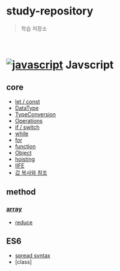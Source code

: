 # study-repository

> 학습 저장소

<br/>

# [![javascript](https://skillicons.dev/icons?i=js)](https://skillicons.dev) Javscript 

## core
 - [let / const](https://github.com/minomad/study-repository/blob/main/JavaScript/core/1_Variables.md)
 - [DataType](https://github.com/minomad/study-repository/blob/main/JavaScript/core/2_DataTypes.md)
 - [TypeConversion](https://github.com/minomad/study-repository/blob/main/JavaScript/core/3_TypeConversion.md)
 - [Operations](https://github.com/minomad/study-repository/blob/main/JavaScript/core/4_Operations.md)
 - [if / switch](https://github.com/minomad/study-repository/blob/main/JavaScript/core/5_Condition.md)
 - [while](https://github.com/minomad/study-repository/blob/main/JavaScript/core/6_while.md)
 - [for](https://github.com/minomad/study-repository/blob/main/JavaScript/core/7_for.md)
 - [function](https://github.com/minomad/study-repository/blob/main/JavaScript/core/8_functions.md)
 - [Object](https://github.com/minomad/study-repository/blob/main/JavaScript/core/9_Object.md)
 - [hoisting](https://github.com/minomad/study-repository/blob/main/JavaScript/core/10_Hoisting.md)
 - [IIFE](https://github.com/minomad/study-repository/blob/main/JavaScript/core/IIFE.md)
 - [값 복사와 참조](https://github.com/minomad/study-repository/blob/main/JavaScript/core/복사,참조.md)
 <!-- - -[closure]() -->

## method
### [array](https://github.com/minomad/study-repository/blob/main/JavaScript/core/11_array-methods.md)
 - [reduce](https://github.com/minomad/study-repository/blob/main/JavaScript/method/reduce.md)


## ES6
 - [spread syntax](https://github.com/minomad/study-repository/blob/main/JavaScript/ES6/spread-syntax.md)
 - [class]
